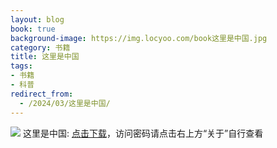 ```yaml
---
layout: blog
book: true
background-image: https://img.locyoo.com/book这里是中国.jpg
category: 书籍
title: 这里是中国
tags:
- 书籍
- 科普
redirect_from:
  - /2024/03/这里是中国/
---
```

![](https://img.locyoo.com/book这里是中国.jpg)
这里是中国: <a name = "ref1" href="https://url18.ctfile.com/f/50983618-1312075028-ff7c32?p=3619">点击下载</a>，访问密码请点击右上方“关于”自行查看